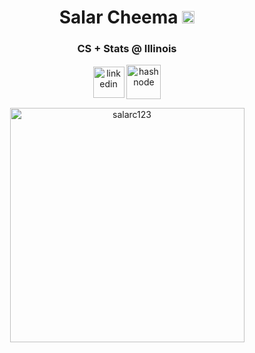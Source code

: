 ## <h1 align="center">Salar Cheema <img src=https://github.com/TheDudeThatCode/TheDudeThatCode/blob/master/Assets/powerup.gif width="20px"/></h1>

### <p align="center">CS + Stats @ Illinois</p>

<p align="center">
  <a href="https://www.linkedin.com/in/salarcheema/" target="blank"><img align="center" src="https://user-images.githubusercontent.com/88904952/234979284-68c11d7f-1acc-4f0c-ac78-044e1037d7b0.png" alt="linkedin" height="50" width="50" /></a>
  <a href="https://dev.to/salarc123" target="blank"><img align="center" src="https://d2fltix0v2e0sb.cloudfront.net/dev-black.png" alt="hashnode" height="55" width="55" /></a> 
</p>

<div align="center">
  <a align= href="https://github.com/salarc123/">
    <img src="https://github-readme-stats.vercel.app/api/top-langs?username=salarc123&show_icons=true&locale=en&layout=compact&line_height=20&title_color=7A7ADB&icon_color=2234AE&text_color=D3D3D3&bg_color=0,000000,130F40" width="375"  alt="salarc123"/>
  </a>
</div>



<!--
**SalarC123/salarc123** is a ✨ _special_ ✨ repository because its `README.md` (this file) appears on your GitHub profile.

Here are some ideas to get you started:

- 🔭 I’m currently working on ...
- 🌱 I’m currently learning ...
- 👯 I’m looking to collaborate on ...
- 🤔 I’m looking for help with ...
- 💬 Ask me about ...
- 📫 How to reach me: ...
- 😄 Pronouns: ...
- ⚡ Fun fact: ...
-->
